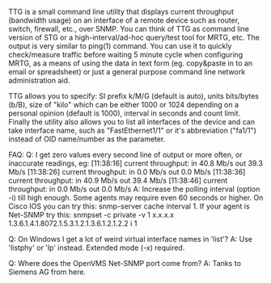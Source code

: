 TTG is a small command line utility that displays current throughput (bandwidth usage) on an interface of a remote device such as router, switch, firewall, etc., over SNMP. You can think of TTG as command line version of STG or a high-interval/ad-hoc query/test tool for MRTG, etc. The output is very similar to ping(1) command. You can use it to quickly check/measure traffic before waiting 5 minute cycle when configuring MRTG, as a means of using the data in text form (eg. copy&paste in to an email or spreadsheet) or just a general purpose command line network administration aid.

TTG allows you to specify: SI prefix k/M/G (default is auto), units bits/bytes (b/B), size of "kilo" which can be either 1000 or 1024 depending on a personal opinion (default is 1000), interval in seconds and count limit. Finally the utility also allows you to list all interfaces of the device and can take interface name, such as "FastEthernet1/1" or it's abbreviation ("fa1/1") instead of OID name/number as the parameter. 

FAQ:
Q: I get zero values every second line of output or more often, or inaccurate readings, eg:
      [11:38:16] current throughput: in 40.8 Mb/s out 39.3 Mb/s
      [11:38:26] current throughput: in 0.0 Mb/s out 0.0 Mb/s
      [11:38:36] current throughput: in 40.9 Mb/s out 39.4 Mb/s
      [11:38:46] current throughput: in 0.0 Mb/s out 0.0 Mb/s
A: Increase the polling interval (option -i) till high enough. Some agents may require even 60 seconds or higher. On Cisco IOS you can try this: snmp-server cache interval 1. If your agent is Net-SNMP try this: snmpset -c private -v 1 x.x.x.x 1.3.6.1.4.1.8072.1.5.3.1.2.1.3.6.1.2.1.2.2 i 1

Q: On Windows I get a lot of weird virtual interface names in 'list'?
A: Use 'listphy' or 'lp' instead. Extended mode (-x) required.

Q: Where does the OpenVMS Net-SNMP port come from?
A: Tanks to Siemens AG from here.